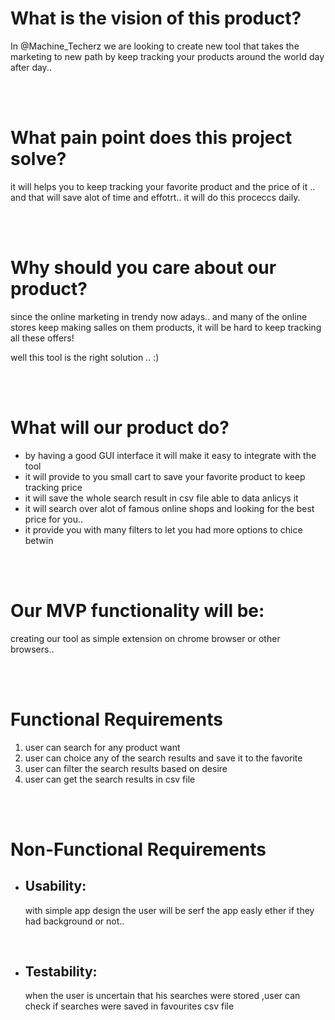 # What is the vision of this product?

In @Machine_Techerz we are looking to create new tool that takes the marketing to new path by keep tracking your products around the world day after day..

<br>
<br>

# What pain point does this project solve?

it will helps you to keep tracking your favorite product and the price of it .. and that will save alot of time and effotrt..
it will do this proceccs daily.

<br>
<br>

# Why should you care about our product?

since the online marketing in trendy now adays.. and many of the online stores keep making salles on them products, it will be hard to keep tracking all these offers!

well this tool is the right solution .. :)

<br>
<br>

# What will our product do?
- by having a good GUI interface it will make it easy to integrate with the tool
- it will provide to you small cart to save your favorite product to keep tracking price
- it will save the whole search result in csv file able to data anlicys it 
- it will search over alot of famous online shops and looking for the best price for you..
- it provide you with many filters to let you had more options to chice betwin

<br>
<br>

# Our MVP functionality will be:
creating our tool as simple extension on chrome browser or other browsers..

<br>
<br>

# Functional Requirements
1. user can search for any product want
2. user can choice any of the search results and save it to the favorite
3. user can filter the search results based on desire
4. user can get the search results in csv file

<br>
<br>

# Non-Functional Requirements
* ## Usability:
    with simple app design the user will be serf the app easly ether if they had background or not..

<br>

* ## Testability:
    when the user is uncertain that his searches were stored ,user can check if searches were saved in favourites csv file
